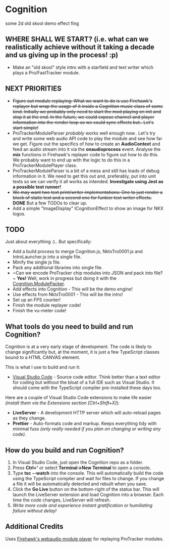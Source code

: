 # Cognition

some 2d old skool demo effect fing

## WHERE SHALL WE START? (i.e. what can we realistically achieve without it taking a decade and us giving up in the process! :p)

- Make an "old skool" style intro with a starfield and text writer which plays a Pro/FastTracker module.

## NEXT PRIORITIES

- ~~Figure out module replaying: What we want to do is use Firehawk's replayer but wrap the usage of it inside a Cognition music class of some kind. Initially we probably only need to start the mod playing on init and stop it at the end. In the future, we could expose channel and player information into the render loop so we could sync effects but.. Let's start simple!~~
- ProTrackerModuleParser _probably_ works well enough now.. Let's try and write some web audio API code to play the module and see how far we get. Figure out the specifics of how to create an **AudioContext** and feed an audio stream into it via the **onaudioprocess** event. Analyse the **mix** functions in Firehawk's replayer code to figure out how to do this. We probably want to end up with the logic to do this in a ProTrackerModulePlayer class.
- ProTrackerModuleParser is a bit of a mess and still has loads of debug information in it. We need to get this out and, preferably, put into unit tests so we can verify it all works as intended. **Investigate using Jest as a possible test runner!**
- ~~We may want two text print/writer implementations: One to just render a block of static text and a second one for funkier text writer effects.~~ **DONE** But a few TODOs to clear up.
- Add a simple "ImageDisplay" ICognitionEffect to show an image for NKX logos.

## TODO

Just about everything :).. But specifically:

- Add a build process to merge Cognition.js, NktxTro0001.js and IntroLauncher.js into a single file.
- Minify the single js file.
- Pack any additional libraries into single file.
- ~Can we encode ProTracker chip modules into JSON and pack into file?~ **Yes!** Well, work in progress but doing it with the [Cognition.ModulePacker](https://github.com/rarelyprolific/Cognition.ModulePacker).
- Add effects into Cognition - This will be the demo engine!
- Use effects from NktxTro0001 - This will be the intro!
- Set up an FPS counter!
- Finish the module replayer code!
- Finish the vu-meter code!

## What tools do you need to build and run Cognition?

Cognition is at a very early stage of development. The code is likely to change significantly but, at the moment, it is just a few TypeScript classes bound to a HTML CANVAS element.

This is what I use to build and run it:

- [Visual Studio Code](https://code.visualstudio.com/) - Source code editor. Think better than a text editor for coding but without the bloat of a full IDE such as Visual Studio. It should come with the TypeScript compiler pre-installed these days too.

Here are a couple of Visual Studio Code extensions to make life easier _(install them via the Extensions section [Ctrl+Shift+X]_):

- **LiveServer** - A development HTTP server which will auto-reload pages as they change.
- **Prettier** - Auto-formats code and markup. Keeps everything tidy with minimal fuss _(only really needed if you plan on changing or writing any code)_.

## How do you build and run Cognition?

1. In Visual Studio Code, just open the Cognition repo as a folder.
2. Press **Ctrl+'** or select **Terminal->New Terminal** to open a console.
3. Type **tsc --watch** into the console. This will automatically build the code using the TypeScript compiler and wait for files to change. If you change a file it will be automatically detected and rebuilt when you save.
4. Click the **Go Live** button on the bottom-right of the status bar. This will launch the LiveServer extension and load Cognition into a browser. Each time the code changes, LiveServer will refresh.
5. _Write more code and experience instant gratification or humiliating failure without delay!_

## Additional Credits

Uses [Firehawk's webaudio module player](https://github.com/jhalme/webaudio-mod-player) for replaying ProTracker modules.

